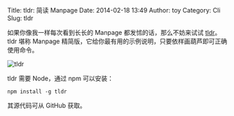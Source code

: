 Title: tldr: 简读 Manpage
Date: 2014-02-18 13:49
Author: toy
Category: Cli
Slug: tldr

如果你像我一样每次看到长长的 Manpage 都发怵的话，那么不妨来试试 [tldr][t]。tldr 堪称 Manpage 精简版，它给你最有用的示例说明，只要依样画葫芦即可正确使用命令。

<!-- PELICAN_END_SUMMARY --> 

![tldr](/img/2014/02/tldr.png)

tldr 需要 Node，通过 npm 可以安装：

    npm install -g tldr

其源代码可从 GitHub 获取。

[t]: https://github.com/rprieto/tldr
